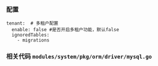 ### 配置
```
tenant:  # 多租户配置
  enable: false #是否开启多租户功能，默认false
  ignoredTables:
    - migrations
```

### 相关代码 `modules/system/pkg/orm/driver/mysql.go`

